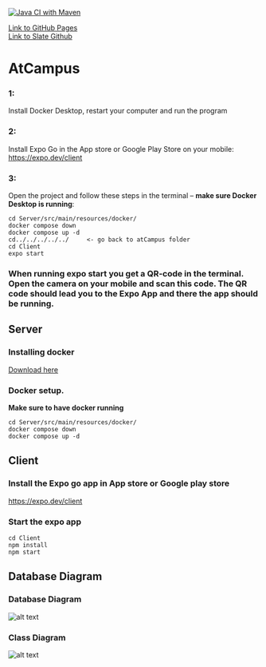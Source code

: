 [![Java CI with Maven](https://github.com/ToMrArcher/AtCampus/actions/workflows/maven.yml/badge.svg)](https://github.com/ToMrArcher/AtCampus/actions/workflows/maven.yml)

[Link to GitHub Pages](https://tomrarcher.github.io/atcampus-slate) <br>
[Link to Slate Github](https://github.com/tomrarcher/atcampus-slate)

# AtCampus 


### 1:
Install Docker Desktop, restart your computer and run the program

### 2: 
Install Expo Go in the App store or Google Play Store on your mobile:
https://expo.dev/client

### 3:
Open the project and follow these steps in the terminal – **make sure Docker Desktop is running**: 
```console
cd Server/src/main/resources/docker/
docker compose down
docker compose up -d
cd../../../../../     <- go back to atCampus folder
cd Client
expo start
```

### When running expo start you get a QR-code in the terminal. Open the camera on your mobile and scan this code. The QR code should lead you to the Expo App and there the app should be running. 


## Server

### Installing docker
[Download here](https://docs.docker.com/get-docker/)

### Docker setup.
**Make sure to have docker running**
```console
cd Server/src/main/resources/docker/
docker compose down
docker compose up -d
```
## Client


### Install the Expo go app in App store or Google play store
https://expo.dev/client

### Start the expo app

```console
cd Client
npm install
npm start
```

## Database Diagram

### Database Diagram
![alt text](https://www.plantuml.com/plantuml/png/hLHDRzGm4BtdL_ZMWXIsV5IWI8WY97e0LQY8S-HDPdTTsPvWEuMgs__EEhEErzwwuj2zh3plvUNvpKmkhEF6ZKfM9nld1jii5eFasbTUTQWMkBo1pjMzu6l3rKbLWNR2tR5V5eozhzZkzvADkqCh-eP9r6ls-P9zce2wzd-4heInhjLSGSDkkUast9o-FNl1hguYH_8ZohkC0eeB6U7NPna-S6l_eEaZvStvUKRPe8PMZse9va0fOzbkWoZtD_hwBLKmwCCeWYiXeHMAho6r4KazTz1s1hY3dLL_SaA1rtcO4_uvEGWHavzoo8GdwSLuekYbmN6O-xRsfqdp-oEQ11Sa8zw3xOmOd43TC0T_NSHA8H1QofX0tYkX8tRgSxFvgyin9eCwtJePrgTlJfo0vjOU0uHjL_mMZN3Gi2MY1AxPHxRYqaBWJ6vlKEZSRDQUQ_WzWdLPbmnLdz7pV_ZvWTO56mC-yNP2dN3oeDtlQLHcU8dz7Or8KYvsyV1QmNnofRaO7Nz1fK37y3ewbuqJ8JSN4V8NVULeY2LESOgJ_uXd0TEdnCuXqxbeDn2ohVoGx_arIfX5pUvGL2JKosKVtMo7MaEIfPvuE6k9Vyoo1wphxNR_EKjhuVPKtHVZo_RaxRQkyPvs8wt5vQu8FQxd4d6zw942vWS_k8nYORW2ubdL53KxDdy1kX-L_0S0)

### Class Diagram
![alt text](https://www.plantuml.com/plantuml/png/rLVDRjms4BxlK-ZMBM3NzqLXE6cCOe7M2EBs0MHfl6OXYIf9nJ2Cl7ibQfOVEI5JkUWbFYoa-VbcvflXYBwnhZPkwhlT3q_EZVPmTJLszR18VcfqVzLqjRMNhQfFfkvtEpKuCezrGzMVbimd6lNhhfh_7jNGBfBRmIdtylxbjgzLjwVbzr3TEwE6qu-72XPVEocoxr_kcoUjkzLaRwENGnMhPgZV9rS_TFIRikvdm5uNS3yQlUJFm2E_CJAKtuR-4fV_gz7JcDRlHOXvL_Uq7-OV4910mpnA6yB_oeT4_YARbiayY14PXU-dy8WEPecI5PMm8xlz2S-7bTGjyA8ixc1QLDBMC0AvhYIM2JApd0B7p9zRb8EDxKI-sheKSv4muh_G8uXP70KRl-Y-fq44O26QW8ZxCJmUAeX5800K3yFV4yLrtUbgeEUg9_UaMrkfVkneWQ0szVwaEuBNYTmYE9EH8nRw1SXlA3-OzsG-guPMd9jtazFFob1RJRog3c5fIGjFipV1mSwXU2MWYhOsZCrv379M8yOs367EpZ11Q-LPf9c2PstQsw7HBPaPBHLuU_sPZ54jLPsk_R5SJ_cmC3pnWrZM7yZLghFh54t3qfn5l6M_m-DTroqAkvyjilkQKS-ROHtwOpjRQxarfIyoEhPx1HUHoJIsjQEl32-gAHGP5nm3U7z3fpaucKNgkSfOoudqjNnl8tcAJpA2G-8zkAjUPVVV-lgmiPV97aM6mkxDdywwzGFzX_OQtw5ZwB4Sfr9S_kh5IMwiB7ofDtbY80Kjo9RF7UVARo9rhdkj-ErUwEfMrk0XHtqj7hE-UVBmEKNJYvzGwH3H9ar1iUZB1MSJgBgFNtCmBNKaOMGyCC5R75His_ZoqW8sYlSKwIBuWB4WXEN7uL57h71YWPQFoRk4YuXXUJaogD7MWPUtBxjnzcVY-6dJKiNzQjFt1VUVwyHPqWkxY8n5c3F2kVCMIoLW6Y_20osRXQ9VK9GXm3rV2OlqDrxDxBBj_zu2nfsx44Z8zq1UDIM0R0NCqswml6mAXc4AVY4EVY2P1MbppoXDObtsHfVqmr_KkEXEiRRed3bJOAoxmqPOfLsT4VAz399mGKo5JtgWkwb_81FBUKL6eNaxGEBxF9_pHzNHiQzF8Vo5rthk3Cs_le2cxZxCpoXKCB8M6nSS10-wVM5i29VHYUqu7nOXIlmPhDOWWwIg9TiODJgbXqIkuggumRqQ-Fn9cgAeyMciCcrqodK05ZM2N7Yior664HlwDUuJvY7sI3zrhr49qZxwNwgwlBp6KHOAxEgiIr7BcMHLN5PEX_z-f0BdPkU3PfE7HcQVTyghPVvI9-xBHGjkmuxhBL5GLfy1rbposHMLPsS-Xv41Ddj6nwA26bINNKFPskQZGY6Q18sCbi4ASNOtDBHJt_q3)
